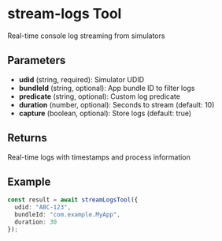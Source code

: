 # stream-logs Tool

Real-time console log streaming from simulators

## Parameters

- **udid** (string, required): Simulator UDID
- **bundleId** (string, optional): App bundle ID to filter logs
- **predicate** (string, optional): Custom log predicate
- **duration** (number, optional): Seconds to stream (default: 10)
- **capture** (boolean, optional): Store logs (default: true)

## Returns

Real-time logs with timestamps and process information

## Example

```typescript
const result = await streamLogsTool({
  udid: "ABC-123",
  bundleId: "com.example.MyApp",
  duration: 30
});
```
